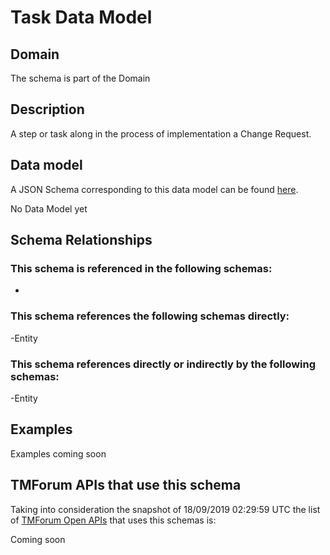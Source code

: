 # Task Data Model

## Domain

The  schema is part of the  Domain

## Description

A step or task along in the process of implementation a Change Request.

## Data model

A JSON Schema corresponding to this data model can be found
[here](https://github.com/tmforum-rand/schemas/blob/master/Common/Task.schema.json).

No Data Model yet

## Schema Relationships

### This schema is referenced in the following schemas:

-

### This schema references the following schemas directly:

-Entity

### This schema references directly or indirectly by the following schemas:

-Entity



## Examples

Examples coming soon

## TMForum APIs that use this schema

Taking into consideration the snapshot of 18/09/2019 02:29:59 UTC the list of [TMForum Open APIs](https://www.tmforum.org/open-apis/) that uses this schemas is:

Coming soon